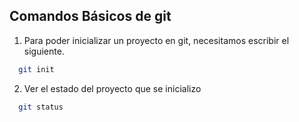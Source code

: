 ## Comandos Básicos de git

1. Para poder inicializar un proyecto en git, necesitamos escribir el siguiente.

```sh
  git init
```

2. Ver el estado del proyecto que se inicializo

```sh
  git status
```
